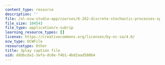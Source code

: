 ```yaml
---
content_type: resource
description: ''
file: /ol-ocw-studio-app/courses/6-262-discrete-stochastic-processes-spring-2011/dddbcda13efadc0ef4b14bd2aad580b4_ct0QGoi3n4Q.srt
file_size: 104543
file_type: application/x-subrip
learning_resource_types: []
license: https://creativecommons.org/licenses/by-nc-sa/4.0/
ocw_type: OCWFile
resourcetype: Other
title: 3play caption file
uid: dddbcda1-3efa-dc0e-f4b1-4bd2aad580b4
---
```

